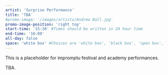 ```yaml
---
artist: 'Surprise Performance'
title: 'TBA'
#promo-image: '/images/artists/Andrew Ball.jpg'
promo-image-position: 'right top'
start-time: '15:30' #Times should be written in 24 hour time
end-time: '16:00'
all-day: false
space: 'white box' #Choices are 'white box', 'black box', 'open box', 'grounds'
---
```

<!-- Description -->
This is a placeholder for impromptu festival and academy performances.

<!-- Bio -->
TBA.